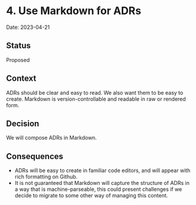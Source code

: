 # 4. Use Markdown for ADRs

Date: 2023-04-21

## Status

Proposed

## Context

ADRs should be clear and easy to read. We also want them to be easy to
create. Markdown is version-controllable and readable in raw or rendered
form.

## Decision

We will compose ADRs in Markdown.

## Consequences

- ADRs will be easy to create in familiar code editors, and will appear
  with rich formatting on Github.
- It is not guaranteed that Markdown will capture the structure of ADRs
  in a way that is machine-parseable, this could present challenges if
  we decide to migrate to some other way of managing this content.

